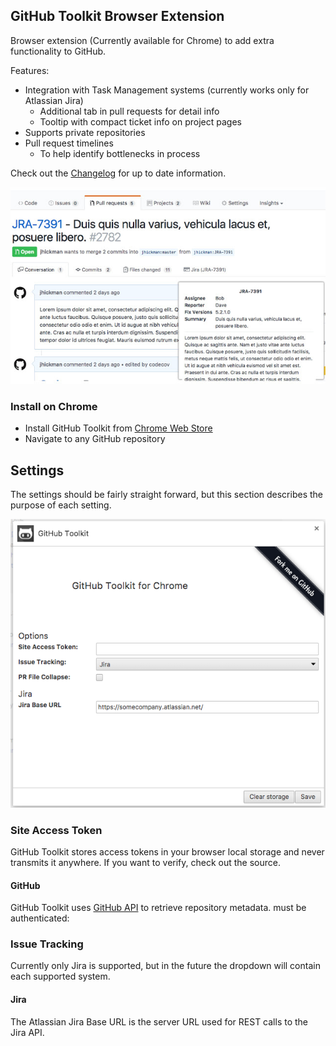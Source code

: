 ## GitHub Toolkit Browser Extension
Browser extension (Currently available for Chrome) to add extra functionality to GitHub.  

Features:

* Integration with Task Management systems (currently works only for Atlassian Jira)
  * Additional tab in pull requests for detail info
  * Tooltip with compact ticket info on project pages
* Supports private repositories
* Pull request timelines
  * To help identify bottlenecks in process
  
Check out the [Changelog](HISTORY.md) for up to date information.

![GitHub Toolkit in action](docs/ghtk1.jpg)

### Install on Chrome
* Install GitHub Toolkit from [Chrome Web Store](https://chrome.google.com/webstore/detail/github-toolkit/hbidobmnkcpdcoglncooejdnjlkglpmd)
* Navigate to any GitHub repository


## Settings

The settings should be fairly straight forward, but this section describes the purpose of each setting.

![GitHub Toolkit options](docs/options_dialog.png)

### Site Access Token

GitHub Toolkit stores access tokens in your browser local storage and never transmits it anywhere. If you want to verify, check out the source.

#### GitHub
GitHub Toolkit uses [GitHub API](https://developer.github.com/v3/) to retrieve repository metadata. must be authenticated:

### Issue Tracking

Currently only Jira is supported, but in the future the dropdown will contain each supported system.

#### Jira 

The Atlassian Jira Base URL is the server URL used for REST calls to the Jira API.
